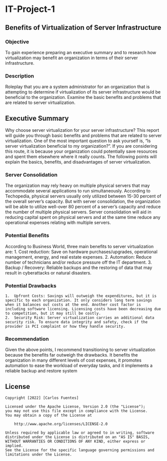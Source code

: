 # IT-Project-1
## Benefits of Virtualization of Server Infrastructure 
### Objective
To gain experience preparing an executive summary and to research how virtualization may benefit an organization in terms of their server infrastructure.

### Description
Roleplay that you are a system administrator for an organization that is attempting to determine if virtualization of its server infrastructure would be beneficial to the organization. Examine the basic benefits and problems that are related to server virtualization.

## Executive Summary
Why choose server virtualization for your server infrastructure? This report will guide you through basic benefits and problems that are related to server virtualization. One of the most important question to ask yourself is, “Is server virtualization beneficial to my organization?”. If you are considering this route, it is because your organization could potentially save resources and spent them elsewhere where it really counts. The following points will explain the basics, benefits, and disadvantages of server virtualization.
    
### Server Consolidation
The organization may rely heavy on multiple physical servers that may accommodate several applications to run simultaneously. According to Techopedia, physical servers usually only utilized between 15-30 percent of the overall server’s capacity. But with server consolidation, the organization will be able to utilize well-over 80 percent of a server’s capacity and reduce the number of multiple physical servers.  Server consolidation will aid in reducing capital spent on physical servers and at the same time reduce any operational expenses relating with multiple servers. 

### Potential Benefits
According to Business World, three main benefits to server virtualization are:
    1.	Cost reduction: Save on hardware purchases/upgrades, operational management, energy, and real estate expenses.
    2.	Automation: Reduce number of technicians and/or reduce pressure off the IT department.
    3.	Backup / Recovery: Reliable backups and the restoring of data that may result in cyberattacks or natural disasters.
    
### Potential Drawbacks
    1.	Upfront Costs: Savings will outweigh the expenditures, but it is specific to each organization. It only considers long term savings when it balances out costs at the end. Another cost factor is including software licensing. Licensing costs have been decreasing due to competition, but it may still be costly.
    2.	Security Risk: Server virtualization carries an additional data security risk. To ensure data integrity and safety, check if the provider is PCI complaint or how they handle security.

### Recommendation
Given the above points, I recommend transitioning to server virtualization because the benefits far outweigh the drawbacks. It benefits the organization in many different levels of cost expenses, it promotes automation to ease the workload of everyday tasks, and it implements a reliable backup and restore system

## License

    Copyright [2022] [Carlos Fuentes]

    Licensed under the Apache License, Version 2.0 (the "License");
    you may not use this file except in compliance with the License.
    You may obtain a copy of the License at

        http://www.apache.org/licenses/LICENSE-2.0

    Unless required by applicable law or agreed to in writing, software
    distributed under the License is distributed on an "AS IS" BASIS,
    WITHOUT WARRANTIES OR CONDITIONS OF ANY KIND, either express or implied.
    See the License for the specific language governing permissions and
    limitations under the License.
